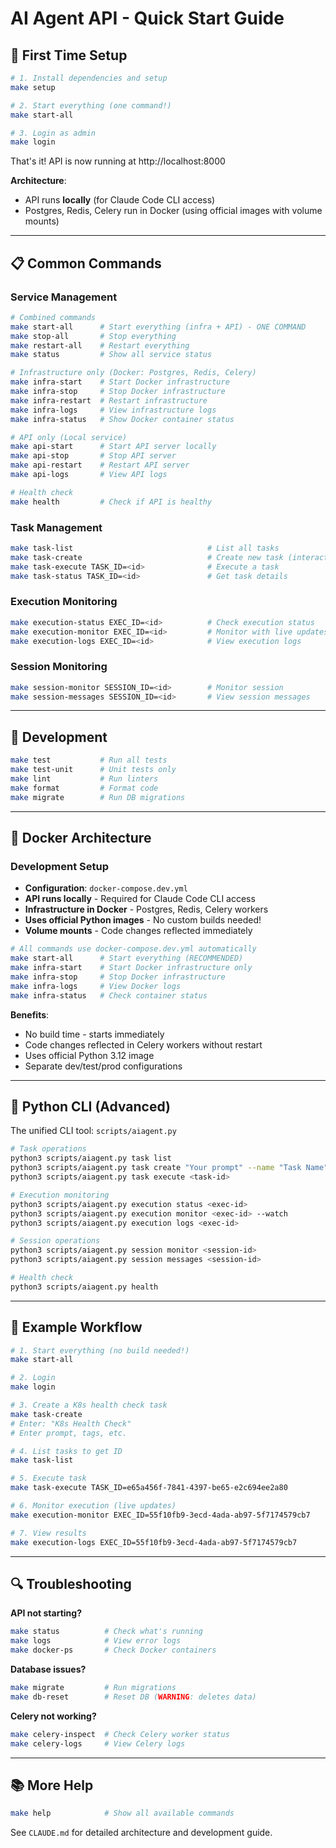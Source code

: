 # AI Agent API - Quick Start Guide

## 🚀 First Time Setup

```bash
# 1. Install dependencies and setup
make setup

# 2. Start everything (one command!)
make start-all

# 3. Login as admin
make login
```

That's it! API is now running at http://localhost:8000

**Architecture**:
- API runs **locally** (for Claude Code CLI access)
- Postgres, Redis, Celery run in Docker (using official images with volume mounts)

---

## 📋 Common Commands

### Service Management

```bash
# Combined commands
make start-all      # Start everything (infra + API) - ONE COMMAND
make stop-all       # Stop everything
make restart-all    # Restart everything
make status         # Show all service status

# Infrastructure only (Docker: Postgres, Redis, Celery)
make infra-start    # Start Docker infrastructure
make infra-stop     # Stop Docker infrastructure
make infra-restart  # Restart infrastructure
make infra-logs     # View infrastructure logs
make infra-status   # Show Docker container status

# API only (Local service)
make api-start      # Start API server locally
make api-stop       # Stop API server
make api-restart    # Restart API server
make api-logs       # View API logs

# Health check
make health         # Check if API is healthy
```

### Task Management

```bash
make task-list                              # List all tasks
make task-create                            # Create new task (interactive)
make task-execute TASK_ID=<id>              # Execute a task
make task-status TASK_ID=<id>               # Get task details
```

### Execution Monitoring

```bash
make execution-status EXEC_ID=<id>          # Check execution status
make execution-monitor EXEC_ID=<id>         # Monitor with live updates
make execution-logs EXEC_ID=<id>            # View execution logs
```

### Session Monitoring

```bash
make session-monitor SESSION_ID=<id>        # Monitor session
make session-messages SESSION_ID=<id>       # View session messages
```

---

## 🔧 Development

```bash
make test           # Run all tests
make test-unit      # Unit tests only
make lint           # Run linters
make format         # Format code
make migrate        # Run DB migrations
```

---

## 🐳 Docker Architecture

### Development Setup
- **Configuration**: `docker-compose.dev.yml`
- **API runs locally** - Required for Claude Code CLI access
- **Infrastructure in Docker** - Postgres, Redis, Celery workers
- **Uses official Python images** - No custom builds needed!
- **Volume mounts** - Code changes reflected immediately

```bash
# All commands use docker-compose.dev.yml automatically
make start-all      # Start everything (RECOMMENDED)
make infra-start    # Start Docker infrastructure only
make infra-stop     # Stop Docker infrastructure
make infra-logs     # View Docker logs
make infra-status   # Check container status
```

**Benefits**:
- No build time - starts immediately
- Code changes reflected in Celery workers without restart
- Uses official Python 3.12 image
- Separate dev/test/prod configurations

---

## 📖 Python CLI (Advanced)

The unified CLI tool: `scripts/aiagent.py`

```bash
# Task operations
python3 scripts/aiagent.py task list
python3 scripts/aiagent.py task create "Your prompt" --name "Task Name"
python3 scripts/aiagent.py task execute <task-id>

# Execution monitoring
python3 scripts/aiagent.py execution status <exec-id>
python3 scripts/aiagent.py execution monitor <exec-id> --watch
python3 scripts/aiagent.py execution logs <exec-id>

# Session operations
python3 scripts/aiagent.py session monitor <session-id>
python3 scripts/aiagent.py session messages <session-id>

# Health check
python3 scripts/aiagent.py health
```

---

## 🎯 Example Workflow

```bash
# 1. Start everything (no build needed!)
make start-all

# 2. Login
make login

# 3. Create a K8s health check task
make task-create
# Enter: "K8s Health Check"
# Enter prompt, tags, etc.

# 4. List tasks to get ID
make task-list

# 5. Execute task
make task-execute TASK_ID=e65a456f-7841-4397-be65-e2c694ee2a80

# 6. Monitor execution (live updates)
make execution-monitor EXEC_ID=55f10fb9-3ecd-4ada-ab97-5f7174579cb7

# 7. View results
make execution-logs EXEC_ID=55f10fb9-3ecd-4ada-ab97-5f7174579cb7
```

---

## 🔍 Troubleshooting

**API not starting?**
```bash
make status          # Check what's running
make logs            # View error logs
make docker-ps       # Check Docker containers
```

**Database issues?**
```bash
make migrate         # Run migrations
make db-reset        # Reset DB (WARNING: deletes data)
```

**Celery not working?**
```bash
make celery-inspect  # Check Celery worker status
make celery-logs     # View Celery logs
```

---

## 📚 More Help

```bash
make help            # Show all available commands
```

See `CLAUDE.md` for detailed architecture and development guide.
